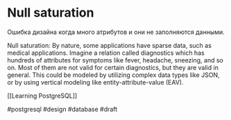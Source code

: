 # Null saturation

Ошибка дизайна когда много атрибутов и они не заполняются данными.

Null saturation: By nature, some applications have sparse data, such as medical applications. Imagine a relation called diagnostics which has hundreds of attributes for symptoms like fever, headache, sneezing, and so on. Most of them are not valid for certain diagnostics, but they are valid in general. This could be modeled by utilizing complex data types like JSON, or by using vertical modeling like entity-attribute-value (EAV).

[[Learning PostgreSQL]]

#postgresql #design #database 
#draft